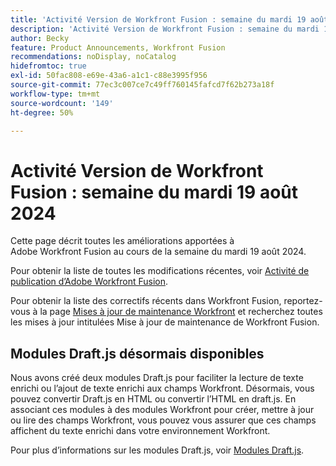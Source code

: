 ```yaml
---
title: 'Activité Version de Workfront Fusion : semaine du mardi 19 août 2024'
description: 'Activité Version de Workfront Fusion : semaine du mardi 19 août 2024'
author: Becky
feature: Product Announcements, Workfront Fusion
recommendations: noDisplay, noCatalog
hidefromtoc: true
exl-id: 50fac808-e69e-43a6-a1c1-c88e3995f956
source-git-commit: 77ec3c007ce7c49ff760145fafcd7f62b273a18f
workflow-type: tm+mt
source-wordcount: '149'
ht-degree: 50%

---
```


# Activité Version de Workfront Fusion : semaine du mardi 19 août 2024

Cette page décrit toutes les améliorations apportées à Adobe Workfront Fusion au cours de la semaine du mardi 19 août 2024.

Pour obtenir la liste de toutes les modifications récentes, voir [Activité de publication d’Adobe Workfront Fusion](/help/workfront-fusion/fusion-product-releases/fusion-release-activity.md).

Pour obtenir la liste des correctifs récents dans Workfront Fusion, reportez-vous à la page [Mises à jour de maintenance Workfront](https://experienceleague.adobe.com/docs/workfront-known-issues/releases/current-updates.html) et recherchez toutes les mises à jour intitulées Mise à jour de maintenance de Workfront Fusion.

## Modules Draft.js désormais disponibles

Nous avons créé deux modules Draft.js pour faciliter la lecture de texte enrichi ou l’ajout de texte enrichi aux champs Workfront. Désormais, vous pouvez convertir Draft.js en HTML ou convertir l’HTML en draft.js. En associant ces modules à des modules Workfront pour créer, mettre à jour ou lire des champs Workfront, vous pouvez vous assurer que ces champs affichent du texte enrichi dans votre environnement Workfront.

Pour plus d’informations sur les modules Draft.js, voir [Modules Draft.js](/help/workfront-fusion/references/apps-and-modules/tools-and-transformers/draft-js-modules.md).
